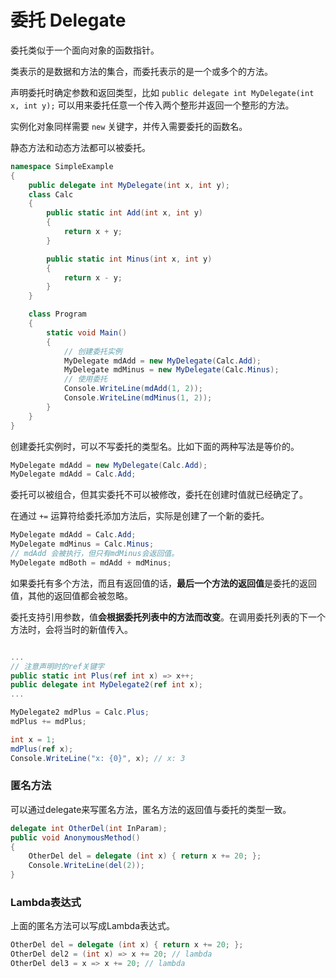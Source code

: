 # 委托 Delegate

委托类似于一个面向对象的函数指针。

类表示的是数据和方法的集合，而委托表示的是一个或多个的方法。


声明委托时确定参数和返回类型，比如 `public delegate int MyDelegate(int x, int y);` 可以用来委托任意一个传入两个整形并返回一个整形的方法。

实例化对象同样需要 `new` 关键字，并传入需要委托的函数名。

静态方法和动态方法都可以被委托。

```c#
namespace SimpleExample
{
    public delegate int MyDelegate(int x, int y);
    class Calc
    {
        public static int Add(int x, int y)
        {
            return x + y;
        }

        public static int Minus(int x, int y)
        {
            return x - y;
        }
    }

    class Program
    {
        static void Main()
        {
            // 创建委托实例
            MyDelegate mdAdd = new MyDelegate(Calc.Add);
            MyDelegate mdMinus = new MyDelegate(Calc.Minus);
            // 使用委托
            Console.WriteLine(mdAdd(1, 2));
            Console.WriteLine(mdMinus(1, 2));
        }
    }
}
```

创建委托实例时，可以不写委托的类型名。比如下面的两种写法是等价的。

```c#
MyDelegate mdAdd = new MyDelegate(Calc.Add);
MyDelegate mdAdd = Calc.Add;
```

委托可以被组合，但其实委托不可以被修改，委托在创建时值就已经确定了。

在通过 `+=` 运算符给委托添加方法后，实际是创建了一个新的委托。

```c#
MyDelegate mdAdd = Calc.Add;
MyDelegate mdMinus = Calc.Minus;
// mdAdd 会被执行，但只有mdMinus会返回值。
MyDelegate mdBoth = mdAdd + mdMinus;
```

如果委托有多个方法，而且有返回值的话，**最后一个方法的返回值**是委托的返回值，其他的返回值都会被忽略。

委托支持引用参数，值**会根据委托列表中的方法而改变**。在调用委托列表的下一个方法时，会将当时的新值传入。

```c#

...
// 注意声明时的ref关键字
public static int Plus(ref int x) => x++;
public delegate int MyDelegate2(ref int x);
...

MyDelegate2 mdPlus = Calc.Plus;
mdPlus += mdPlus;

int x = 1;
mdPlus(ref x);
Console.WriteLine("x: {0}", x); // x: 3
```

### 匿名方法

可以通过delegate来写匿名方法，匿名方法的返回值与委托的类型一致。

```c#
delegate int OtherDel(int InParam);
public void AnonymousMethod()
{
    OtherDel del = delegate (int x) { return x += 20; };
    Console.WriteLine(del(2));
}
```


### Lambda表达式

上面的匿名方法可以写成Lambda表达式。

```c#
OtherDel del = delegate (int x) { return x += 20; };
OtherDel del2 = (int x) => x += 20; // lambda
OtherDel del3 = x => x += 20; // lambda
```